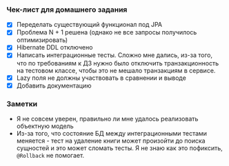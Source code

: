 ### Чек-лист для домашнего задания

- [x] Переделать существующий функционал под JPA
- [x] Проблема N + 1 решена (однако не все запросы получилось оптимизировать)
- [x] Hibernate DDL отключено
- [x] Написать интеграционные тесты. Сложно мне дались, из-за того, что по требованиям к ДЗ нужно было отключить транзакционность на тестовом классе, чтобы это не мешало транзакциям в сервисе.
- [x] Lazy поля не должны участвовать в сравнении и выводе
- [x] Добавить документацию

### Заметки

* Я не совсем уверен, правильно ли мне удалось реализовать объектную модель
* Из-за того, что состояние БД между интеграционными тестами меняется - тест на удаление книги может произойти до поиска сущностей и это может сломать тесты. Я не знаю как это пофиксить, `@Rollback` не помогает.
